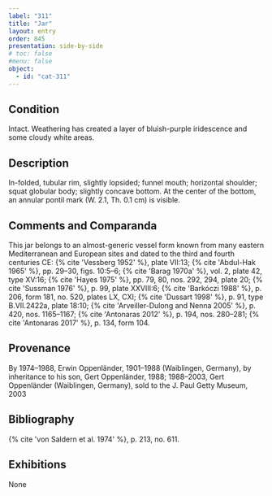 ```yaml
---
label: "311"
title: "Jar"
layout: entry
order: 845
presentation: side-by-side
# toc: false
#menu: false 
object:
  - id: "cat-311"
---
```


## Condition

Intact. Weathering has created a layer of bluish-purple iridescence and some cloudy white areas.

## Description

In-folded, tubular rim, slightly lopsided; funnel mouth; horizontal shoulder; squat globular body; slightly concave bottom. At the center of the bottom, an annular pontil mark (W. 2.1, Th. 0.1 cm) is visible.

## Comments and Comparanda

This jar belongs to an almost-generic vessel form known from many eastern Mediterranean and European sites and dated to the third and fourth centuries CE: {% cite 'Vessberg 1952' %}, plate VII:13; {% cite 'Abdul-Hak 1965' %}, pp. 29–30, figs. 10:5–6; {% cite 'Barag 1970a' %}, vol. 2, plate 42, type XV:16; {% cite 'Hayes 1975' %}, pp. 79, 80, nos. 292, 294, plate 20; {% cite 'Sussman 1976' %}, p. 99, plate XXVIII:6; {% cite 'Barkóczi 1988' %}, p. 206, form 181, no. 520, plates LX, CXI; {% cite 'Dussart 1998' %}, p. 91, type B.VII.2422a, plate 18:10; {% cite 'Arveiller-Dulong and Nenna 2005' %}, p. 420, nos. 1165–1167; {% cite 'Antonaras 2012' %}, p. 194, nos. 280–281; {% cite 'Antonaras 2017' %}, p. 134, form 104.

## Provenance

By 1974–1988, Erwin Oppenländer, 1901–1988 (Waiblingen, Germany), by inheritance to his son, Gert Oppenländer, 1988; 1988–2003, Gert Oppenländer (Waiblingen, Germany), sold to the J. Paul Getty Museum, 2003

## Bibliography

{% cite 'von Saldern et al. 1974' %}, p. 213, no. 611.

## Exhibitions

None